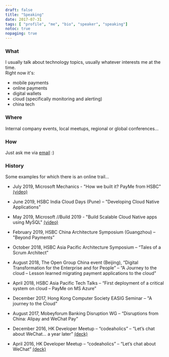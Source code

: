 ```yaml
---
draft: false
title: "Speaking"
date: 2017-07-31
tags: [ "profile", "me", "bio", "speaker", "speaking"]
notoc: true
nopaging: true
---
```


### What
I usually talk about technology topics, usually whatever interests me at the time.  
Right now it's: 

- mobile payments
- online payments
- digital wallets
- cloud (specifically monitoring and alerting)
- china tech

### Where
Internal company events, local meetups, regional or global conferences...

### How
Just ask me via [email](mailto:me@alessiobasso.com) :)

### History
Some examples for which there is an online trail...

* July 2019, Microsoft Mechanics - "How we built it? PayMe from HSBC" [(video)](https://)

* June 2019, HSBC India Cloud Days (Pune) – "Developing Cloud Native Applications”

* May 2019, Microsoft //Build 2019 - "Build Scalable Cloud Native apps using MySQL" [(video)](https://mybuild.techcommunity.microsoft.com/sessions/76989)

* February 2019, HSBC China  Architecture Symposium (Guangzhou) – "Beyond Payments”

* October 2018, HSBC Asia Pacific Architecture Symposium – “Tales of a Scrum Architect”
 
* August 2018, The Open Group China event (Beijing), “Digital Transformation for the Enterprise and for People” – “A Journey to the cloud – Lesson learned migrating payment applications to the cloud”

* April 2018, HSBC Asia Pacific Tech Talks – “First deployment of a critical system on cloud – PayMe on MS Azure”

* December 2017, Hong Kong Computer Society EASIG Seminar – "A journey to the Cloud"

* August 2017, Mobeyforum Banking Disruption WG – “Disruptions from China: Alipay and WeChat Pay”

* December 2016, HK Developer Meetup – “codeaholics” – “Let’s chat about WeChat… a year later” [(deck)](https://speakerdeck.com/alexdown/lets-chat-about-wechat-dot-dot-dot-one-year-later)

* April 2016, HK Developer Meetup – “codeaholics” – “Let’s chat about WeChat” [(deck)](https://speakerdeck.com/alexdown/lets-chat-about-wechat)